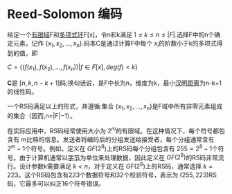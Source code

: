# Reed-Solomon 编码

给定一个[有限域](https://zh.wikipedia.org/wiki/%E6%9C%89%E9%99%90%E5%9F%9F)F和[多项式环](https://zh.wikipedia.org/wiki/%E5%A4%9A%E9%A1%B9%E5%BC%8F%E7%8E%AF)F[x]，令n和k满足 $1≤k≤n≤|F|$.选择F中的n个确定元素，记作
  $\{ x_1,x_2,…,x_n \}$.码本C是通过计算F中每个 $x_i$的阶数小于k的多项式得到的值，即

$C=\{ (f(x_1),f(x_2),…,f(x_n))|f∈F[x],deg⁡(f)<k \}$

**C**是 $[n,k,n−k+1]$码;换句话说，是F中长为n，维度为k，最小[汉明距离](https://zh.wikipedia.org/wiki/%E6%B1%89%E6%98%8E%E8%B7%9D%E7%A6%BB)为n-k+1的线性码。

一个RS码满足以上的形式，并遵循:集合 $\{x_1,x_2,…,x_n\}$是F域中所有非零元素组成的集合（因而,n=|F|−1）。

在实际应用中，RS码经常使用大小为 $2^m$的有限域。在这种情况下，每个符号都包含有 m比特的信息。发送者将编码后的分组发送给接受者，每个分组通常含有 $2^m−1$个符号。例如，定义在 $GF(2^8)$上的RS码每个分组包含有 $255=2^8−1$个符号。由于计算机通常以[字节](https://zh.wikipedia.org/wiki/%E5%AD%97%E8%8A%82)为单位来处理数据，因此定义在 $GF(2^8)$的RS码非常流行。设计参数k需要满足 $k<n$，对于定义在 $GF(2^8)$上的RS码，通常选择 $k=223$。这个RS码包含有223个数据符号和32个校验符号，表示为 $(255,223)$RS码，它最多可以纠正16个符号错误。
